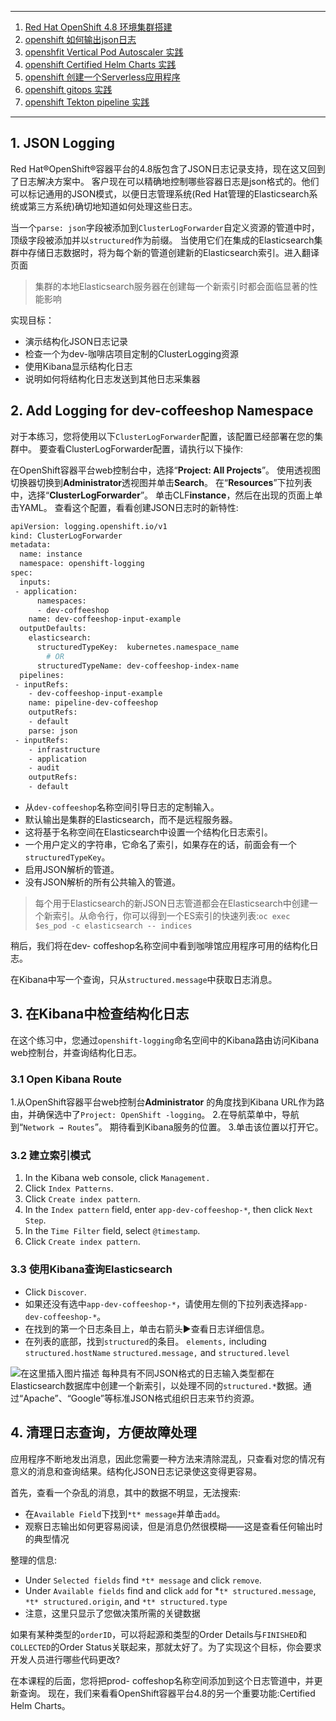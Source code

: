 

----


 1. [Red Hat OpenShift 4.8 环境集群搭建](https://ghostwritten.blog.csdn.net/article/details/123207497)
 2. [openshift 如何输出json日志](https://ghostwritten.blog.csdn.net/article/details/123335781)
 3. [openshfit Vertical Pod Autoscaler 实践](https://ghostwritten.blog.csdn.net/article/details/123335420)
 4. [openshift Certified Helm Charts 实践](https://ghostwritten.blog.csdn.net/article/details/123335635)
 5. [openshift 创建一个Serverless应用程序](https://ghostwritten.blog.csdn.net/article/details/123335299)
 6. [openshift gitops 实践](https://ghostwritten.blog.csdn.net/article/details/123336100)
 7. [openshift Tekton pipeline 实践](https://ghostwritten.blog.csdn.net/article/details/123375339)

---
##  1. JSON Logging 
Red Hat®OpenShift®容器平台的4.8版包含了JSON日志记录支持，现在这又回到了日志解决方案中。
客户现在可以精确地控制哪些容器日志是json格式的。他们可以标记通用的JSON模式，以便日志管理系统(Red Hat管理的Elasticsearch系统或第三方系统)确切地知道如何处理这些日志。

当一个`parse: json`字段被添加到`ClusterLogForwarder`自定义资源的管道中时，顶级字段被添加并以`structured`作为前缀。
当使用它们在集成的Elasticsearch集群中存储日志数据时，将为每个新的管道创建新的Elasticsearch索引。进入翻译页面

> 集群的本地Elasticsearch服务器在创建每一个新索引时都会面临显著的性能影响

实现目标：

 - 演示结构化JSON日志记录
 - 检查一个为dev-咖啡店项目定制的ClusterLogging资源
 - 使用Kibana显示结构化日志
 - 说明如何将结构化日志发送到其他日志采集器

## 2.  Add Logging for dev-coffeeshop Namespace
对于本练习，您将使用以下`ClusterLogForwarder`配置，该配置已经部署在您的集群中。
要查看ClusterLogForwarder配置，请执行以下操作:

在OpenShift容器平台web控制台中，选择“**Project: All Projects**”。
使用透视图切换器切换到**Administrator**透视图并单击**Search**。
在“**Resources**”下拉列表中，选择“**ClusterLogForwarder**”。
单击CLF**instance**，然后在出现的页面上单击YAML。
查看这个配置，看看创建JSON日志时的新特性:

```bash
apiVersion: logging.openshift.io/v1
kind: ClusterLogForwarder
metadata:
  name: instance
  namespace: openshift-logging
spec:
  inputs:
 - application:
      namespaces:
      - dev-coffeeshop 
    name: dev-coffeeshop-input-example
  outputDefaults: 
    elasticsearch:
      structuredTypeKey:  kubernetes.namespace_name 
        # OR
      structuredTypeName: dev-coffeeshop-index-name 
  pipelines:
 - inputRefs: 
    - dev-coffeeshop-input-example
    name: pipeline-dev-coffeeshop
    outputRefs:
    - default
    parse: json
 - inputRefs: 
    - infrastructure
    - application
    - audit
    outputRefs:
    - default
```
 - 从`dev-coffeeshop`名称空间引导日志的定制输入。
 - 默认输出是集群的Elasticsearch，而不是远程服务器。
 - 这将基于名称空间在Elasticsearch中设置一个结构化日志索引。
 - 一个用户定义的字符串，它命名了索引，如果存在的话，前面会有一个`structuredTypeKey`。
 - 启用JSON解析的管道。
 - 没有JSON解析的所有公共输入的管道。

> 每个用于Elasticsearch的新JSON日志管道都会在Elasticsearch中创建一个新索引。从命令行，你可以得到一个ES索引的快速列表:`oc exec $es_pod -c elasticsearch -- indices`

稍后，我们将在dev- coffeshop名称空间中看到咖啡馆应用程序可用的结构化日志。

在Kibana中写一个查询，只从`structured.message`中获取日志消息。

## 3.  在Kibana中检查结构化日志
在这个练习中，您通过`openshift-logging`命名空间中的Kibana路由访问Kibana web控制台，并查询结构化日志。

### 3.1 Open Kibana Route
1.从OpenShift容器平台web控制台**Administrator** 的角度找到Kibana URL作为路由，并确保选中了`Project: OpenShift -logging`。
2.在导航菜单中，导航到“`Network → Routes`”。
期待看到Kibana服务的位置。
3.单击该位置以打开它。

### 3.2 建立索引模式

 1. In the Kibana web console, click `Management.`
 2. Click `Index Patterns`.
 3. Click `Create index pattern`.
 4. In the `Index pattern` field, enter `app-dev-coffeeshop-*`, then click `Next Step`.
 5. In the `Time Filter` field, select `@timestamp`.
 6. Click `Create index pattern`.

### 3.3 使用Kibana查询Elasticsearch

 - Click `Discover`.
 - 如果还没有选中`app-dev-coffeeshop-*`，请使用左侧的下拉列表选择`app-dev-coffeeshop-*`。
 - 在找到的第一个日志条目上，单击右箭头▶查看日志详细信息。
 - 在列表的底部，找到`structured`的条目。 `elements,` including `structured.hostName`
   `structured.message,` and `structured.level`

![在这里插入图片描述](https://img-blog.csdnimg.cn/e71bc8f5373a4acf97ea80569ffc193d.png)
每种具有不同JSON格式的日志输入类型都在Elasticsearch数据库中创建一个新索引，以处理不同的`structured.*`数据。通过“Apache”、“Google”等标准JSON格式组织日志来节约资源。

## 4. 清理日志查询，方便故障处理
应用程序不断地发出消息，因此您需要一种方法来清除混乱，只查看对您的情况有意义的消息和查询结果。结构化JSON日志记录使这变得更容易。

首先，查看一个杂乱的消息，其中的数据不明显，无法搜索:

 - 在`Available Field`下找到`*t* message`并单击`add`。
 - 观察日志输出如何更容易阅读，但是消息仍然很模糊——这是查看任何输出时的典型情况

整理的信息:

 - Under `Selected fields` find `*t* message` and click `remove`.
 - Under `Available fields` find and click `add` for *`t* structured.message`, `*t* structured.origin`, and `*t* structured.type`
 - 注意，这里只显示了您做决策所需的关键数据

如果有某种类型的`orderID`，可以将起源和类型的Order Details与`FINISHED`和`COLLECTED`的Order Status关联起来，那就太好了。为了实现这个目标，你会要求开发人员进行哪些代码更改?

在本课程的后面，您将把prod- coffeshop名称空间添加到这个日志管道中，并更新查询。
现在，我们来看看OpenShift容器平台4.8的另一个重要功能:Certified Helm Charts。



